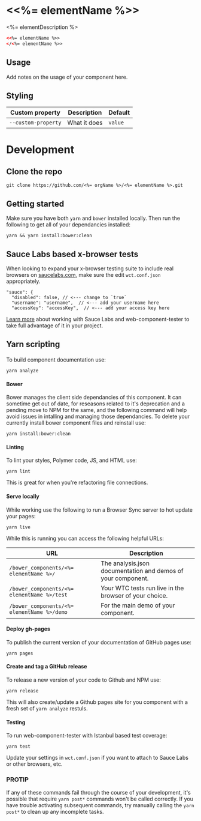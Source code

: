 # \<<%= elementName %>\>

<%= elementDescription %>

<!---
```
<custom-element-demo>
  <template>
    <script src="../webcomponentsjs/webcomponents-lite.js"></script>
    <link rel="import" href="<%= elementName %>.html">
    <style>
      <%= elementName %> {
      }
    </style>
    <next-code-block></next-code-block>
  </template>
</custom-element-demo>
```
-->
```html
<<%= elementName %>>
</<%= elementName %>>
```

## Usage
Add notes on the usage of your component here.

## Styling

| Custom property | Description | Default |
| --- | --- | --- |
| `--custom-property` | What it does | `value` |

# Development

## Clone the repo
```
git clone https://github.com/<%= orgName %>/<%= elementName %>.git
```

## Getting started
Make sure you have both `yarn` and `bower` installed locally. Then run the following to get all of your dependancies installed:
```
yarn && yarn install:bower:clean
```

## Sauce Labs based x-browser tests

When looking to expand your x-browser testing suite to include real browsers on [saucelabs.com](https://saucelabs.com/), make sure the edit `wct.conf.json` appropriately.
```
"sauce": {
  "disabled": false, // <--- change to `true`
  "username": "username",  // <--- add your username here
  "accessKey": "accessKey",  // <--- add your access key here
```
[Learn more](https://github.com/Polymer/web-component-tester#plugins) about working with Sauce Labs and web-component-tester to take full advantage of it in your project.

## Yarn scripting

####
To build component documentation use:
```
yarn analyze
```

#### Bower
Bower manages the client side dependancies of this component. It can sometime get out of date, for reseasons related to it's deprecation and a pending move to NPM for the same, and the following command will help avoid issues in intalling and managing those dependancies. To delete your currently install bower component files and reinstall use:
```
yarn install:bower:clean
```

#### Linting
To lint your styles, Polymer code, JS, and HTML use:
```
yarn lint
```
This is great for when you're refactoring file connections.

#### Serve locally
While working use the following to run a Browser Sync server to hot update your pages:
```
yarn live
```
While this is running you can access the following helpful URLs:

| URL | Description |
| --- | --- |
| `/bower_components/<%= elementName %>/` | The analysis.json documentation and demos of your component. |
| `/bower_components/<%= elementName %>/test` | Your WTC tests run live in the browser of your choice. |
| `/bower_components/<%= elementName %>/demo` | For the main demo of your component. |

#### Deploy gh-pages
To publish the current version of your documentation of GitHub pages use:
```
yarn pages
```

#### Create and tag a GitHub release
To release a new version of your code to Github and NPM use:
```
yarn release
```
This will also create/update a Github pages site for you component with a fresh set of `yarn analyze` restuls.

#### Testing
To run web-component-tester with Istanbul based test coverage:
```
yarn test
```
Update your settings in `wct.conf.json` if you want to attach to Sauce Labs or other browsers, etc.

### PROTIP
If any of these commands fail through the course of your development, it's possible that require `yarn post*` commands won't be called correctly. If you have trouble activating subsequent commands, try manually calling the `yarn post*` to clean up any incomplete tasks.

